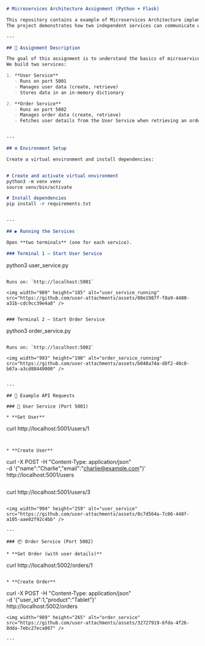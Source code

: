 
```markdown
# Microservices Architecture Assignment (Python + Flask)

This repository contains a example of Microservices Architecture implemented using Python and Flask.  
The project demonstrates how two independent services can communicate with each other using HTTP.

---

## 📖 Assignment Description

The goal of this assignment is to understand the basics of microservices design.  
We build two services:

1. **User Service**  
   - Runs on port 5001  
   - Manages user data (create, retrieve)  
   - Stores data in an in-memory dictionary  

2. **Order Service**  
   - Runs on port 5002  
   - Manages order data (create, retrieve)  
   - Fetches user details from the User Service when retrieving an order  


---

## ⚙️ Environment Setup

Create a virtual environment and install dependencies:


# Create and activate virtual environment
python3 -m venv venv
source venv/bin/activate

# Install dependencies
pip install -r requirements.txt


---

## ▶️ Running the Services

Open **two terminals** (one for each service).

### Terminal 1 – Start User Service

```
python3 user_service.py
```

Runs on: `http://localhost:5001`

<img width="989" height="185" alt="user_service_running" src="https://github.com/user-attachments/assets/08e1987f-f8a9-4480-a31b-cdc9cc39e4a8" />


### Terminal 2 – Start Order Service

```
python3 order_service.py
```

Runs on: `http://localhost:5002`

<img width="993" height="190" alt="order_service_running" src="https://github.com/user-attachments/assets/b048a74a-d8f2-40c0-b67a-a3cd88449000" />


---

## 📡 Example API Requests

### 🧑 User Service (Port 5001)

* **Get User**

```
curl http://localhost:5001/users/1
```


* **Create User**

```
curl -X POST -H "Content-Type: application/json" \
  -d '{"name":"Charlie","email":"charlie@example.com"}' \
  http://localhost:5001/users
```
```
curl http://localhost:5001/users/3
```

<img width="994" height="259" alt="user_service" src="https://github.com/user-attachments/assets/0c7d564a-7c06-448f-a105-aae02f92c4bb" />

---

### 📦 Order Service (Port 5002)

* **Get Order (with user details)**

```
curl http://localhost:5002/orders/1
```

* **Create Order**

```
curl -X POST -H "Content-Type: application/json" \
  -d '{"user_id":1,"product":"Tablet"}' \
  http://localhost:5002/orders
```
<img width="989" height="265" alt="order_service" src="https://github.com/user-attachments/assets/32727919-6fda-4f26-8dda-7ebc27eca867" />

---


